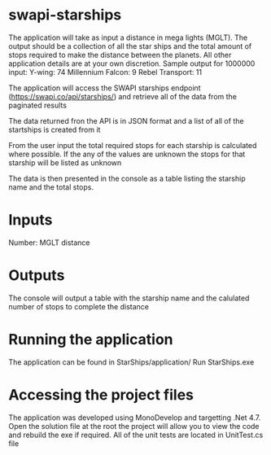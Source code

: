 # swapi-starships

The application will take as input a distance in mega lights (MGLT).
The output should be a collection of all the star ships and the total amount of stops required to
make the distance between the planets.
All other application details are at your own discretion.
Sample output for 1000000 input:
Y-wing: 74
Millennium Falcon: 9
Rebel Transport: 11

The application will access the SWAPI starships endpoint (https://swapi.co/api/starships/) and retrieve all of the data from the paginated results

The data returned fron the API is in JSON format and a list of  all of the startships is created from it

From the user input the total required stops for each starship is calculated where possible. If the any of the values are unknown the stops for that starship will be listed as unknown

The data is then presented in the console as a table listing the starship name and  the total stops.


# Inputs
Number: MGLT distance

# Outputs
The console will output a table with the starship name and the calulated number of stops to complete the distance 

# Running the application
The application can be found in StarShips/application/
Run StarShips.exe

# Accessing the project files

The application was developed using MonoDevelop and targetting .Net 4.7. Open the solution file at the root the project will allow you to view the code and rebuild the exe if required. All of the unit tests are located in UnitTest.cs file


